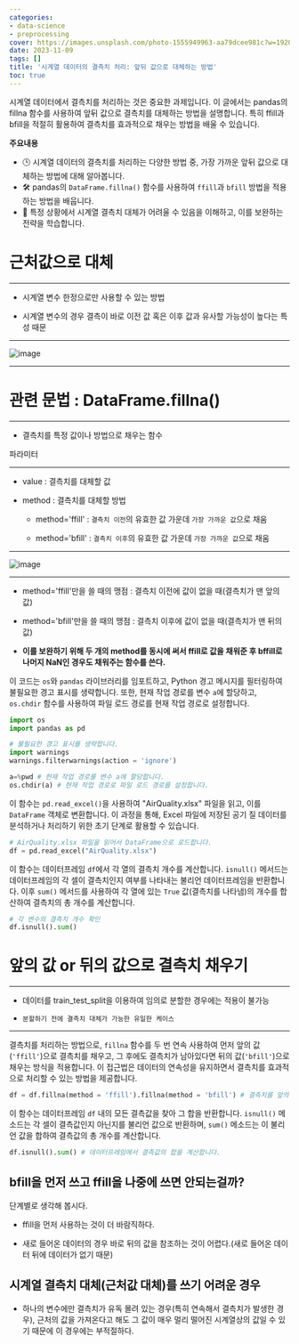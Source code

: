 ```yaml
---
categories:
- data-science
- preprocessing
cover: https://images.unsplash.com/photo-1555949963-aa79dcee981c?w=1920&h=1080&fit=crop
date: 2023-11-09
tags: []
title: '시계열 데이터의 결측치 처리: 앞뒤 값으로 대체하는 방법'
toc: true
---
```


시계열 데이터에서 결측치를 처리하는 것은 중요한 과제입니다. 이 글에서는 pandas의 fillna 함수를 사용하여 앞뒤 값으로 결측치를 대체하는 방법을 설명합니다. 특히 ffill과 bfill을 적절히 활용하여 결측치를 효과적으로 채우는 방법을 배울 수 있습니다.

**주요내용**
- 🕒 시계열 데이터의 결측치를 처리하는 다양한 방법 중, 가장 가까운 앞뒤 값으로 대체하는 방법에 대해 알아봅니다.
- 🛠️ pandas의 `DataFrame.fillna()` 함수를 사용하여 `ffill`과 `bfill` 방법을 적용하는 방법을 배웁니다.
- 🚫 특정 상황에서 시계열 결측치 대체가 어려울 수 있음을 이해하고, 이를 보완하는 전략을 학습합니다.

# 근처값으로 대체

---


- 시계열 변수 한정으로만 사용할 수 있는 방법

- 시계열 변수의 경우 결측이 바로 이전 값 혹은 이후 값과 유사할 가능성이 높다는 특성 때문

---


![image](https://user-images.githubusercontent.com/74717033/134630326-af558fd6-1e46-4d54-b562-eedd1d2033d6.png)

---


# 관련 문법 : DataFrame.fillna()

---


- 결측치를 특정 값이나 방법으로 채우는 함수

파라미터

---


- value : 결측치를 대체할 값

- method : 결측치를 대체할 방법

    - method='ffill' : `결측치 이전`의 유효한 값 가운데 `가장 가까운 값`으로 채움

    - method='bfill' : `결측치 이후`의 유효한 값 가운데 `가장 가까운 값`으로 채움

---


![image](https://user-images.githubusercontent.com/74717033/134630355-924bafaa-26fc-4ea4-8b65-333d2d45d9cf.png)

---


- method='ffill'만을 쓸 때의 맹점 : 결측치 이전에 값이 없을 때(결측치가 맨 앞의 값)

- method='bfill'만을 쓸 때의 맹점 : 결측치 이후에 값이 없을 때(결측치가 맨 뒤의 값)

- **이를 보완하기 위해 두 개의 method를 동시에 써서 ffill로 값을 채워준 후 bffill로 나머지 NaN인 경우도 채워주는 함수를 쓴다.**

이 코드는 `os`와 `pandas` 라이브러리를 임포트하고, Python 경고 메시지를 필터링하여 불필요한 경고 표시를 생략합니다. 또한, 현재 작업 경로를 변수 `a`에 할당하고, `os.chdir` 함수를 사용하여 파일 로드 경로를 현재 작업 경로로 설정합니다.

```python
import os
import pandas as pd

# 불필요한 경고 표시를 생략합니다.
import warnings
warnings.filterwarnings(action = 'ignore')

a=%pwd # 현재 작업 경로를 변수 a에 할당합니다.
os.chdir(a) # 현재 작업 경로로 파일 로드 경로를 설정합니다.
```

이 함수는 `pd.read_excel()`을 사용하여 "AirQuality.xlsx" 파일을 읽고, 이를 `DataFrame` 객체로 변환합니다. 이 과정을 통해, Excel 파일에 저장된 공기 질 데이터를 분석하거나 처리하기 위한 초기 단계로 활용할 수 있습니다.

```python
# AirQuality.xlsx 파일을 읽어서 DataFrame으로 로드합니다.
df = pd.read_excel("AirQuality.xlsx")
```

이 함수는 데이터프레임 `df`에서 각 열의 결측치 개수를 계산합니다. `isnull()` 메서드는 데이터프레임의 각 셀이 결측치인지 여부를 나타내는 불리언 데이터프레임을 반환합니다. 이후 `sum()` 메서드를 사용하여 각 열에 있는 `True` 값(결측치를 나타냄)의 개수를 합산하여 결측치의 총 개수를 계산합니다.

```python
# 각 변수의 결측치 개수 확인
df.isnull().sum()
```

# 앞의 값 or 뒤의 값으로 결측치 채우기

---


- 데이터를 train_test_split을 이용하여 임의로 분할한 경우에는 적용이 불가능

 - `분할하기 전에 결측치 대체가 가능한 유일한 케이스`

---


결측치를 처리하는 방법으로, `fillna` 함수를 두 번 연속 사용하여 먼저 앞의 값(`'ffill'`)으로 결측치를 채우고, 그 후에도 결측치가 남아있다면 뒤의 값(`'bfill'`)으로 채우는 방식을 적용합니다. 이 접근법은 데이터의 연속성을 유지하면서 결측치를 효과적으로 처리할 수 있는 방법을 제공합니다.

```python
df = df.fillna(method = 'ffill').fillna(method = 'bfill') # 결측치를 앞의 값으로 채운 후, 여전히 결측치인 경우 뒤의 값으로 채웁니다.
```

이 함수는 데이터프레임 `df` 내의 모든 결측값을 찾아 그 합을 반환합니다. `isnull()` 메소드는 각 셀이 결측값인지 아닌지를 불리언 값으로 반환하며, `sum()` 메소드는 이 불리언 값을 합하여 결측값의 총 개수를 계산합니다.

```python
df.isnull().sum() # 데이터프레임에서 결측값의 합을 계산합니다.
```

## bfill을 먼저 쓰고 ffill을 나중에 쓰면 안되는걸까?

단계별로 생각해 봅시다.

- ffill을 먼저 사용하는 것이 더 바람직하다.

- 새로 들어온 데이터의 경우 바로 뒤의 값을 참조하는 것이 어렵다.(새로 들어온 데이터 뒤에 데이터가 없기 때문)

## 시계열 결측치 대체(근처값 대체)를 쓰기 어려운 경우

- 하나의 변수에만 결측치가 유독 몰려 있는 경우(특히 연속해서 결측치가 발생한 경우), 근처의 값을 가져온다고 해도 그 값이 매우 멀리 떨어진 시계열상의 값일 수 있기 때문에 이 경우에는 부적절하다.

